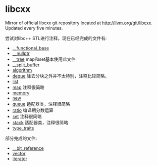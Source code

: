 # libcxx
Mirror of official libcxx git repository located at http://llvm.org/git/libcxx. Updated every five minutes.

尝试对libc++ STL进行注释，现在已经完成的文件有:

- [__functional_base](include/__functional_base)
- [__nullptr](include/__nullptr)
- [__tree](include/__tree) map和set基本使用此文件
- [__split_buffer](include/__split_buffer)
- [algorithm](include/algorithm)
- [deque](include/deque) 除去分块之外并不太特别，注释比较简略。
- [list](include/list)
- [map](include/map) 注释很简略
- [memory](include/memory)
- [new](include/new)
- [queue](include/queue) 适配器类，注释很简略
- [ratio](include/ratio) 编译期分数运算
- [set](include/set) 注释很简略
- [stack](include/stack) 适配器类，注释很简略
- [type_traits](include/type_traits)

部分完成的文件:

- [__bit_reference](include/__bit_reference)
- [vector](include/vector)
- [iterator](include/iterator)

